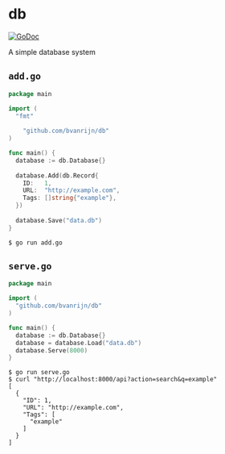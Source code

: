 # db
[![GoDoc](https://godoc.org/github.com/bvanrijn/db?status.svg)](https://godoc.org/github.com/bvanrijn/db)

A simple database system

## `add.go`
```go
package main

import (
  "fmt"
  
	"github.com/bvanrijn/db"
)

func main() {
  database := db.Database{}
  
  database.Add(db.Record{
    ID:   1,
    URL:  "http://example.com",
    Tags: []string{"example"},
  })
  
  database.Save("data.db")
}
```

`$ go run add.go`

## `serve.go`

```go
package main

import (
  "github.com/bvanrijn/db"
)

func main() {
  database := db.Database{}
  database = database.Load("data.db")
  database.Serve(8000)
}
```

```
$ go run serve.go
$ curl "http://localhost:8000/api?action=search&q=example"
[
  {
    "ID": 1,
    "URL": "http://example.com",
    "Tags": [
      "example"
    ]
  }
]
```
